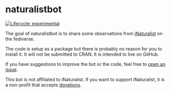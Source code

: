 
<!-- README.md is generated from README.Rmd. Please edit that file -->

# naturalistbot

<!-- badges: start -->

[![Lifecycle:
experimental](https://img.shields.io/badge/lifecycle-experimental-orange.svg)](https://lifecycle.r-lib.org/articles/stages.html#experimental)
<!-- badges: end -->

The goal of naturalistbot is to share some observations from
[iNaturalist](https://inaturalist.org) on the fediverse.

The code is setup as a package but there is probably no reason for you
to install it. It will not be submitted to CRAN. It is intended to live
on GitHub.

If you have suggestions to improve the bot or the code, feel free to
[open an
issue](https://github.com/fmichonneau/naturalistbot/issues/new/).

This bot is not affiliated to iNaturalist. If you want to support
iNaturalist, it is a non-profit that accepts
[donations](https://www.inaturalist.org/donate).
